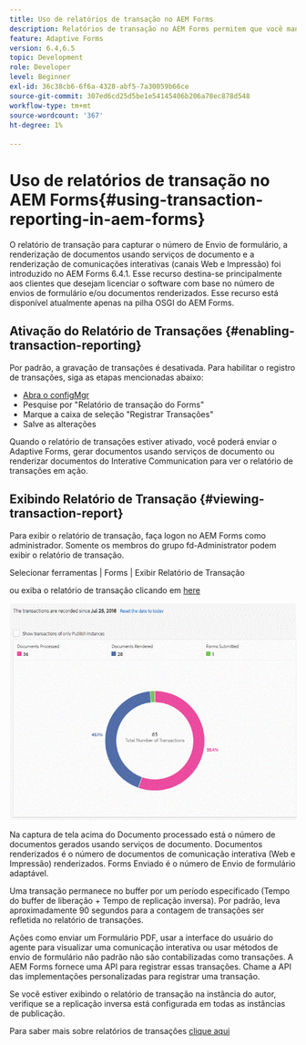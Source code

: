 ```yaml
---
title: Uso de relatórios de transação no AEM Forms
description: Relatórios de transação no AEM Forms permitem que você mantenha uma contagem de todas as transações realizadas desde uma data especificada na implantação do AEM Forms.
feature: Adaptive Forms
version: 6.4,6.5
topic: Development
role: Developer
level: Beginner
exl-id: 36c38cb6-6f6a-4328-abf5-7a30059b66ce
source-git-commit: 307ed6cd25d5be1e54145406b206a78ec878d548
workflow-type: tm+mt
source-wordcount: '367'
ht-degree: 1%

---
```


# Uso de relatórios de transação no AEM Forms{#using-transaction-reporting-in-aem-forms}

O relatório de transação para capturar o número de Envio de formulário, a renderização de documentos usando serviços de documento e a renderização de comunicações interativas (canais Web e Impressão) foi introduzido no AEM Forms 6.4.1. Esse recurso destina-se principalmente aos clientes que desejam licenciar o software com base no número de envios de formulário e/ou documentos renderizados. Esse recurso está disponível atualmente apenas na pilha OSGI do AEM Forms.

## Ativação do Relatório de Transações {#enabling-transaction-reporting}

Por padrão, a gravação de transações é desativada. Para habilitar o registro de transações, siga as etapas mencionadas abaixo:

* [Abra o configMgr](http://localhost:4502/system/console/configMgr)
* Pesquise por &quot;Relatório de transação do Forms&quot;
* Marque a caixa de seleção &quot;Registrar Transações&quot;
* Salve as alterações

Quando o relatório de transações estiver ativado, você poderá enviar o Adaptive Forms, gerar documentos usando serviços de documento ou renderizar documentos do Interative Communication para ver o relatório de transações em ação.

## Exibindo Relatório de Transação {#viewing-transaction-report}

Para exibir o relatório de transação, faça logon no AEM Forms como administrador. Somente os membros do grupo fd-Administrator podem exibir o relatório de transação.

Selecionar ferramentas | Forms | Exibir Relatório de Transação

ou exiba o relatório de transação clicando em [here](http://localhost:4502/mnt/overlay/fd/transaction/gui/content/report.html)

![TransactionReporting](assets/transactionreporting.gif)

Na captura de tela acima do Documento processado está o número de documentos gerados usando serviços de documento. Documentos renderizados é o número de documentos de comunicação interativa (Web e Impressão) renderizados. Forms Enviado é o número de Envio de formulário adaptável.

Uma transação permanece no buffer por um período especificado (Tempo do buffer de liberação + Tempo de replicação inversa). Por padrão, leva aproximadamente 90 segundos para a contagem de transações ser refletida no relatório de transações.

Ações como enviar um Formulário PDF, usar a interface do usuário do agente para visualizar uma comunicação interativa ou usar métodos de envio de formulário não padrão não são contabilizadas como transações. A AEM Forms fornece uma API para registrar essas transações. Chame a API das implementações personalizadas para registrar uma transação.

Se você estiver exibindo o relatório de transação na instância do autor, verifique se a replicação inversa está configurada em todas as instâncias de publicação.

Para saber mais sobre relatórios de transações [clique aqui](https://helpx.adobe.com/experience-manager/6-4/forms/using/transaction-reports-overview.html)
